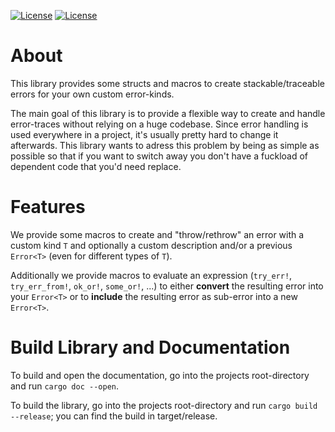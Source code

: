 [![License](https://img.shields.io/badge/License-BSD--2--Clause-blue.svg)](https://opensource.org/licenses/BSD-2-Clause)
[![License](https://img.shields.io/badge/License-MIT-blue.svg)](https://opensource.org/licenses/MIT)

# About
This library provides some structs and macros to create stackable/traceable errors for your own custom error-kinds.

The main goal of this library is to provide a flexible way to create and handle error-traces without relying on a huge
codebase. Since error handling is used everywhere in a project, it's usually pretty hard to change it afterwards. This
library wants to adress this problem by being as simple as possible so that if you want to switch away you don't have a
fuckload of dependent code that you'd need replace.

# Features
We provide some macros to create and "throw/rethrow" an error with a custom kind `T` and optionally a custom description
and/or a previous `Error<T>` (even for different types of `T`).

Additionally we provide macros to evaluate an expression (`try_err!`, `try_err_from!`, `ok_or!`, `some_or!`, ...) to
either __convert__ the resulting error into your `Error<T>` or to __include__ the resulting error as sub-error into a
new `Error<T>`. 

# Build Library and Documentation
To build and open the documentation, go into the projects root-directory and run `cargo doc --open`.

To build the library, go into the projects root-directory and run `cargo build --release`; you can find the build in
target/release.